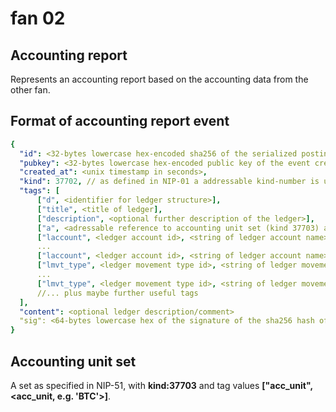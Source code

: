 # fan 02

## Accounting report

Represents an accounting report based on the accounting data from the other fan.

## Format of accounting report event

~~~yaml
{
  "id": <32-bytes lowercase hex-encoded sha256 of the serialized posting data>,
  "pubkey": <32-bytes lowercase hex-encoded public key of the event creator>,
  "created_at": <unix timestamp in seconds>,
  "kind": 37702, // as defined in NIP-01 a addressable kind-number is used for this event-type
  "tags": [
      ["d", <identifier for ledger structure>],
      ["title", <title of ledger],
      ["description", <optional further description of the ledger>],
      ["a", <adressable reference to accounting unit set (kind 37703) as specified below>],
      ["laccount", <ledger account id>, <string of ledger account name>, <optional further description of ledger account>],
      ...
      ["laccount", <ledger account id>, <string of ledger account name>, <optional further description of ledger account>],
      ["lmvt_type", <ledger movement type id>, <string of ledger movement type id>, <optional further description of ledger movement type>],
      ...
      ["lmvt_type", <ledger movement type id>, <string of ledger movement type id>, <optional further description of ledger movement type>],
      //... plus maybe further useful tags
  ],
  "content": <optional ledger description/comment>
  "sig": <64-bytes lowercase hex of the signature of the sha256 hash of the serialized event data, which is the same as the "id" field>
}
~~~

## Accounting unit set

A set as specified in NIP-51, with **kind:37703** and tag values **\["acc_unit", \<acc_unit, e.g. 'BTC'\>\]**.

